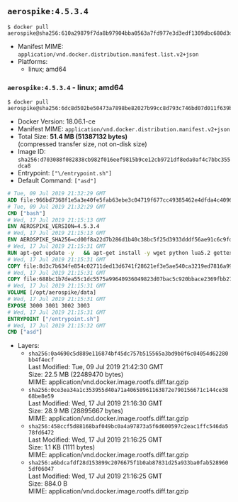 ## `aerospike:4.5.3.4`

```console
$ docker pull aerospike@sha256:610a29879f7da8b97904bba0563a7fd977e3d3edf1309dbc680d3d891a4c93f5
```

-	Manifest MIME: `application/vnd.docker.distribution.manifest.list.v2+json`
-	Platforms:
	-	linux; amd64

### `aerospike:4.5.3.4` - linux; amd64

```console
$ docker pull aerospike@sha256:6dc8d502be50473a7898be82027b99cc8d793c746bd07d011f639bcb24ead5e1
```

-	Docker Version: 18.06.1-ce
-	Manifest MIME: `application/vnd.docker.distribution.manifest.v2+json`
-	Total Size: **51.4 MB (51387132 bytes)**  
	(compressed transfer size, not on-disk size)
-	Image ID: `sha256:d703088f082838cb982f016eef9815b9ce12cb9721df8eda0af4c7bbc355dca8`
-	Entrypoint: `["\/entrypoint.sh"]`
-	Default Command: `["asd"]`

```dockerfile
# Tue, 09 Jul 2019 21:32:29 GMT
ADD file:966bd7368f1e5a3e40fe5fab63ebe3c04719f677cc49385462e4dfda4c4096fb in / 
# Tue, 09 Jul 2019 21:32:29 GMT
CMD ["bash"]
# Wed, 17 Jul 2019 21:15:13 GMT
ENV AEROSPIKE_VERSION=4.5.3.4
# Wed, 17 Jul 2019 21:15:13 GMT
ENV AEROSPIKE_SHA256=cd00f8a22d7b286d1b40c38bc5f25d3933dddf56ae91c6c9fd0127d343cc68cb
# Wed, 17 Jul 2019 21:15:31 GMT
RUN apt-get update -y   && apt-get install -y wget python lua5.2 gettext-base   && wget "https://www.aerospike.com/artifacts/aerospike-server-community/${AEROSPIKE_VERSION}/aerospike-server-community-${AEROSPIKE_VERSION}-debian9.tgz" -O aerospike-server.tgz   && echo "$AEROSPIKE_SHA256 *aerospike-server.tgz" | sha256sum -c -   && mkdir aerospike   && tar xzf aerospike-server.tgz --strip-components=1 -C aerospike   && dpkg -i aerospike/aerospike-server-*.deb   && dpkg -i aerospike/aerospike-tools-*.deb   && mkdir -p /var/log/aerospike/   && mkdir -p /var/run/aerospike/   && rm -rf aerospike-server.tgz aerospike /var/lib/apt/lists/*   && rm -rf /opt/aerospike/lib/java   && dpkg -r wget ca-certificates openssl xz-utils  && dpkg --purge wget ca-certificates openssl xz-utils  && apt-get purge -y   && apt autoremove -y
# Wed, 17 Jul 2019 21:15:31 GMT
COPY file:8d3c7b634fe854c02711ded13d6741f28621ef3e5ae540ca3219ed7816a992ab in /etc/aerospike/aerospike.template.conf 
# Wed, 17 Jul 2019 21:15:31 GMT
COPY file:688bc1b7dea55c1dc5575a99640936049823d07bac5c920bbace2369fbb27428 in /entrypoint.sh 
# Wed, 17 Jul 2019 21:15:31 GMT
VOLUME [/opt/aerospike/data]
# Wed, 17 Jul 2019 21:15:31 GMT
EXPOSE 3000 3001 3002 3003
# Wed, 17 Jul 2019 21:15:31 GMT
ENTRYPOINT ["/entrypoint.sh"]
# Wed, 17 Jul 2019 21:15:32 GMT
CMD ["asd"]
```

-	Layers:
	-	`sha256:0a4690c5d889e116874bf45dc757b515565a3bd9b0f6c04054d62280bb4f4ecf`  
		Last Modified: Tue, 09 Jul 2019 21:42:30 GMT  
		Size: 22.5 MB (22489470 bytes)  
		MIME: application/vnd.docker.image.rootfs.diff.tar.gzip
	-	`sha256:0ce3ea34a1c353955d40a71a40658961163872e790156671c144ce3868be8e59`  
		Last Modified: Wed, 17 Jul 2019 21:16:30 GMT  
		Size: 28.9 MB (28895667 bytes)  
		MIME: application/vnd.docker.image.rootfs.diff.tar.gzip
	-	`sha256:458ccf5d88168baf049bc0a4a97873a5f6d600597c2eac1ffc546da578fd6472`  
		Last Modified: Wed, 17 Jul 2019 21:16:25 GMT  
		Size: 1.1 KB (1111 bytes)  
		MIME: application/vnd.docker.image.rootfs.diff.tar.gzip
	-	`sha256:a6bdcafdf28d153899c2076675f1b0ab87831d25a933ba0fab5289605df06047`  
		Last Modified: Wed, 17 Jul 2019 21:16:25 GMT  
		Size: 884.0 B  
		MIME: application/vnd.docker.image.rootfs.diff.tar.gzip
